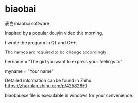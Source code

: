 # biaobai
表白/biaobai software

Inspired by a popular douyin video this morning,

I wrote the program in QT and C++.

The names are required to be change accordingly:

hername = "The girl you want to express your feelings to"

myname = "Your name"

Detailed information can be found in Zhihu.
https://zhuanlan.zhihu.com/p/42582850

biaobai.exe file is executable in windows for your convenience.
